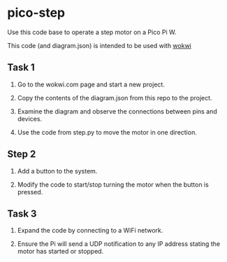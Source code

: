 # pico-step

Use this code base to operate a step motor on a Pico Pi W.

This code (and diagram.json) is intended to be used with [wokwi](https://wokwi.com/)

## Task 1

1. Go to the wokwi.com page and start a new project.

2. Copy the contents of the diagram.json from this repo to the project.

3. Examine the diagram and observe the connections between pins and devices.

4. Use the code from step.py to move the motor in one direction.

## Step 2

1. Add a button to the system.

1. Modify the code to start/stop turning the motor when the button is pressed.

## Task 3

1. Expand the code by connecting to a WiFi network.

2. Ensure the Pi will send a UDP notification to any IP address stating the motor has started or stopped.
